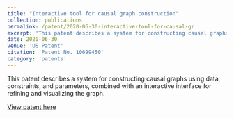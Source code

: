 ```yaml
---
title: "Interactive tool for causal graph construction"
collection: publications
permalink: /patent/2020-06-30-interactive-tool-for-causal-gr
excerpt: 'This patent describes a system for constructing causal graphs using data, constraints, and parameters, combined with an interactive interface for refining and visualizing the graph.'
date: 2020-06-30
venue: 'US Patent'
citation: 'Patent No. 10699450'
category: 'patents'
---
```

This patent describes a system for constructing causal graphs using data, constraints, and parameters, combined with an interactive interface for refining and visualizing the graph.

[View patent here](https://patents.justia.com/patent/10699450)
